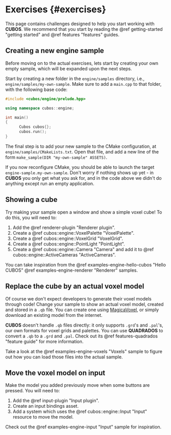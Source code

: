 # Exercises {#exercises}

This page contains challenges designed to help you start working with **CUBOS**.
We recommend that you start by reading the @ref getting-started "getting started" and @ref features "features" guides.

## Creating a new engine sample

Before moving on to the actual exercises, lets start by creating your own empty sample, which will be expanded upon the next steps.

Start by creating a new folder in the `engine/samples` directory, i.e., `engine/samples/my-own-sample`.
Make sure to add a `main.cpp` to that folder, with the following base code:

```cpp
#include <cubos/engine/prelude.hpp>

using namespace cubos::engine;

int main()
{
      Cubos cubos{};
      cubos.run();
}
```

The final step is to add your new sample to the CMake configuration, at `engine/samples/CMakeLists.txt`.
Open that file, and add a new line of the form `make_sample(DIR "my-own-sample" ASSETS)`.

If you now reconfigure CMake, you should be able to launch the target `engine-sample.my-own-sample`.
Don't worry if nothing shows up yet - in **CUBOS** you only get what you ask for, and in the code above we didn't do anything except run an empty application.

## Showing a cube

Try making your sample open a window and show a simple voxel cube! To do this, you will need to:
1. Add the @ref renderer-plugin "Renderer plugin".
2. Create a @ref cubos::engine::VoxelPalette "VoxelPalette".
3. Create a @ref cubos::engine::VoxelGrid "VoxelGrid".
4. Create a @ref cubos::engine::PointLight "PointLight".
5. Create a @ref cubos::engine::Camera "Camera" and add it to @ref cubos::engine::ActiveCameras "ActiveCameras".

You can take inspiration from the @ref examples-engine-hello-cubos "Hello CUBOS" @ref examples-engine-renderer "Renderer" samples. 

## Replace the cube by an actual voxel model

Of course we don't expect developers to generate their voxel models through code!
Change your sample to show an actual voxel model, created and stored in a `.qb` file.
You can create one using [MagicaVoxel](https://ephtracy.github.io/), or simply download an existing model from the internet.

**CUBOS** doesn't handle `.qb` files directly: it only supports `.grd`'s and `.pal`'s, our own formats for voxel grids and palettes.
You can use **QUADRADOS** to convert a `.qb` to a `.grd` and `.pal`. Check out its @ref features-quadrados "feature guide" for more information.

Take a look at the @ref examples-engine-voxels "Voxels" sample to figure out how you can load those files into the actual sample.

## Move the voxel model on input

Make the model you added previously move when some buttons are pressed. You will need to:
1. Add the @ref input-plugin "Input plugin".
2. Create an input bindings asset.
3. Add a system which uses the @ref cubos::engine::Input "Input" resource to move the model.

Check out the @ref examples-engine-input "Input" sample for inspiration.
